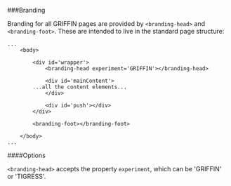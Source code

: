 ###Branding

Branding for all GRIFFIN pages are provided by `<branding-head>` and `<branding-foot>`.  These are intended to live in the standard page structure:

```
...
	<body>

		<div id='wrapper'>
			<branding-head experiment='GRIFFIN'></branding-head>

			<div id='mainContent'>
        ...all the content elements...
			</div>

			<div id='push'></div>
		</div>

		<branding-foot></branding-foot>

	</body>
...
```

####Options

`<branding-head>` accepts the property `experiment`, which can be 'GRIFFIN' or 'TIGRESS'.
